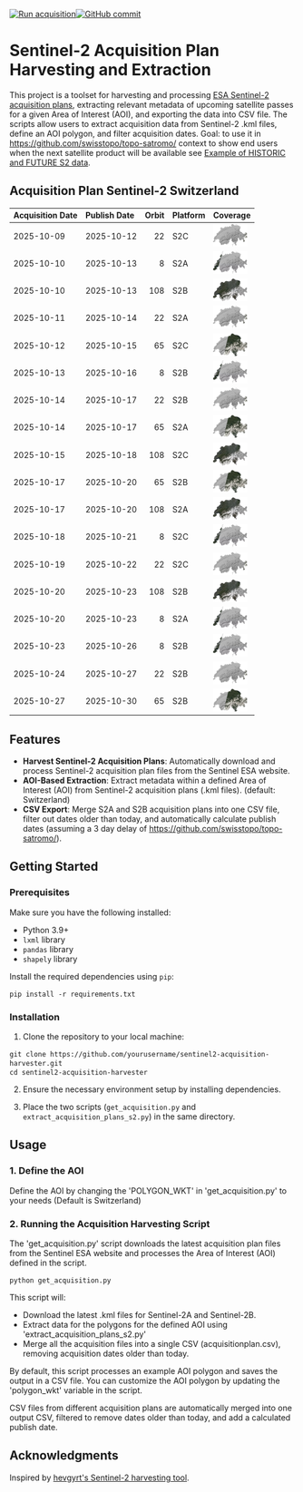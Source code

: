 [![Run acquisition](https://github.com/davidoesch/Sentinel-2-Acquisition-Plan-Harvesting/actions/workflows/run_acquisition.yml/badge.svg)](https://github.com/davidoesch/Sentinel-2-Acquisition-Plan-Harvesting/actions/workflows/run_acquisition.yml)[![GitHub commit](https://img.shields.io/github/last-commit/davidoesch/Sentinel-2-Acquisition-Plan-Harvesting)](https://github.com/davidoesch/Sentinel-2-Acquisition-Plan-Harvesting/commits/main)

# Sentinel-2 Acquisition Plan Harvesting and Extraction

This project is a toolset for harvesting and processing [ESA Sentinel-2 acquisition plans](https://sentinel.esa.int/web/sentinel/copernicus/sentinel-2/acquisition-plans), extracting relevant metadata of upcoming satellite passes for a given Area of Interest (AOI), and exporting the data into CSV file. The scripts allow users to extract acquisition data from Sentinel-2 .kml files, define an AOI polygon, and filter acquisition dates. Goal: to use it in https://github.com/swisstopo/topo-satromo/ context to show end users when the next satellite product will be available see [Example of HISTORIC and FUTURE S2 data](https://davidoesch.github.io/Sentinel-2-Acquisition-Plan-Harvesting/calendar.html).

## Acquisition Plan Sentinel-2 Switzerland
| Acquisition Date   | Publish Date   |   Orbit | Platform   | Coverage                    |
|:-------------------|:---------------|--------:|:-----------|:----------------------------|
| 2025-10-09         | 2025-10-12     |      22 | S2C        | ![Coverage](assets/22.png)  |
| 2025-10-10         | 2025-10-13     |       8 | S2A        | ![Coverage](assets/8.png)   |
| 2025-10-10         | 2025-10-13     |     108 | S2B        | ![Coverage](assets/108.png) |
| 2025-10-11         | 2025-10-14     |      22 | S2A        | ![Coverage](assets/22.png)  |
| 2025-10-12         | 2025-10-15     |      65 | S2C        | ![Coverage](assets/65.png)  |
| 2025-10-13         | 2025-10-16     |       8 | S2B        | ![Coverage](assets/8.png)   |
| 2025-10-14         | 2025-10-17     |      22 | S2B        | ![Coverage](assets/22.png)  |
| 2025-10-14         | 2025-10-17     |      65 | S2A        | ![Coverage](assets/65.png)  |
| 2025-10-15         | 2025-10-18     |     108 | S2C        | ![Coverage](assets/108.png) |
| 2025-10-17         | 2025-10-20     |      65 | S2B        | ![Coverage](assets/65.png)  |
| 2025-10-17         | 2025-10-20     |     108 | S2A        | ![Coverage](assets/108.png) |
| 2025-10-18         | 2025-10-21     |       8 | S2C        | ![Coverage](assets/8.png)   |
| 2025-10-19         | 2025-10-22     |      22 | S2C        | ![Coverage](assets/22.png)  |
| 2025-10-20         | 2025-10-23     |     108 | S2B        | ![Coverage](assets/108.png) |
| 2025-10-20         | 2025-10-23     |       8 | S2A        | ![Coverage](assets/8.png)   |
| 2025-10-23         | 2025-10-26     |       8 | S2B        | ![Coverage](assets/8.png)   |
| 2025-10-24         | 2025-10-27     |      22 | S2B        | ![Coverage](assets/22.png)  |
| 2025-10-27         | 2025-10-30     |      65 | S2B        | ![Coverage](assets/65.png)  |

## Features

- **Harvest Sentinel-2 Acquisition Plans**: Automatically download and process Sentinel-2 acquisition plan files from the Sentinel ESA website.
- **AOI-Based Extraction**: Extract metadata within a defined Area of Interest (AOI) from Sentinel-2 acquisition plans (.kml files). (default: Switzerland)
- **CSV Export**: Merge S2A and S2B  acquisition plans into one CSV file, filter out dates older than today, and automatically calculate publish dates (assuming a 3 day delay of https://github.com/swisstopo/topo-satromo/).

## Getting Started

### Prerequisites

Make sure you have the following installed:

- Python 3.9+
- `lxml` library
- `pandas` library
- `shapely` library

Install the required dependencies using `pip`:

```
pip install -r requirements.txt
```
### Installation
1. Clone the repository to your local machine:

```
git clone https://github.com/yourusername/sentinel2-acquisition-harvester.git
cd sentinel2-acquisition-harvester
```
2. Ensure the necessary environment setup by installing dependencies.

3. Place the two scripts (`get_acquisition.py` and `extract_acquisition_plans_s2.py`) in the same directory.

## Usage
### 1. Define the AOI
Define the AOI by changing the 'POLYGON_WKT' in 'get_acquisition.py' to your needs (Default is Switzerland)

### 2. Running the Acquisition Harvesting Script
The 'get_acquisition.py' script downloads the latest acquisition plan files from the Sentinel ESA website and processes the Area of Interest (AOI) defined in the script.
```
python get_acquisition.py
```
This script will:

- Download the latest .kml files for Sentinel-2A and Sentinel-2B.
- Extract data for the polygons for the defined AOI using  'extract_acquisition_plans_s2.py'
- Merge all the acquisition files into a single CSV (acquisitionplan.csv), removing acquisition dates older than today.

By default, this script processes an example AOI polygon and saves the output in a CSV file. You can customize the AOI polygon by updating the 'polygon_wkt' variable in the script.

CSV files from different acquisition plans are automatically merged into one output CSV, filtered to remove dates older than today, and add a calculated publish date.

## Acknowledgments
Inspired by [hevgyrt's Sentinel-2 harvesting tool](https://github.com/hevgyrt/harvest_sentinel_acquisition_plans/).



